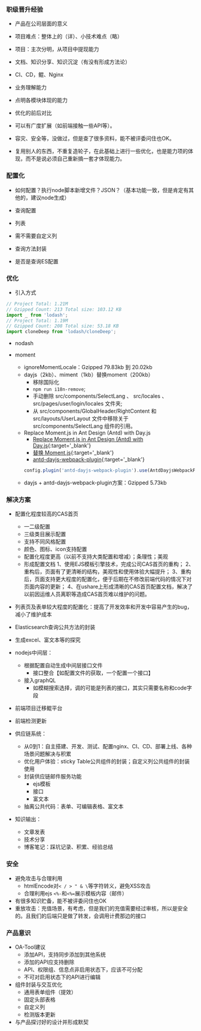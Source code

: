 ### 职级晋升经验

- 产品在公司层面的意义
- 项目难点：整体上的（详）、小技术难点（略）
- 项目：主次分明，从项目中提现能力
- 文档、知识分享、知识沉淀（有没有形成方法论）
- CI、CD，鲲、Nginx
- 业务理解能力
- 点明各模块体现的能力
- 优化的前后对比

- 可以有广度扩展（如前端接触一些API等）。
- 容灾、安全等，没做过，但是查了很多资料，能不被评委问住也OK。
- 复用别人的东西，不重复造轮子，在此基础上进行一些优化，也是能力项的体现，而不是说必须自己重新搞一套才体现能力。


### 配置化

- 如何配置？执行node脚本新增文件？JSON？（基本功能一致，但是肯定有其他的，建议node生成）

- 查询配置
- 列表
- 需不需要自定义列

- 查询方法封装
- 是否是查询ES配置

### 优化

- 引入方式

```js
// Project Total: 1.21M
// Gzipped Count: 213 Total size: 103.12 KB
import _ from 'lodash';
// Project Total: 1.19M
// Gzipped Count: 208 Total size: 53.18 KB
import cloneDeep from 'lodash/cloneDeep'; 
```

- nodash

- moment
  - ignoreMomentLocale：Gzipped 79.83kb 到 20.02kb
  - dayjs（2kb）、miment（1kb）替换moment（200kb）
    - 移除国际化
    - `npm run i18n-remove`;
    - 手动删除 src/components/SelectLang 、 src/locales 、 src/pages/user/login/locales 文件夹;
    - 从 src/components/GlobalHeader/RightContent 和 src/layouts/UserLayout 文件中移除关于 src/components/SelectLang 组件的引用。
  - Replace Moment.js in Ant Design (Antd) with Day.js
    - [Replace Moment.js in Ant Design (Antd) with Day.js](https://github.com/iamkun/dayjs/issues/529){:target='_blank'}
    - [替换 Moment.js](https://ant.design/docs/react/replace-moment-cn){:target='_blank'}
    - [antd-dayjs-webpack-plugin](https://github.com/ant-design/antd-dayjs-webpack-plugin){:target='_blank'}
    ```js
    config.plugin('antd-dayjs-webpack-plugin').use(AntdDayjsWebpackPlugin);
    ```
  - dayjs + antd-dayjs-webpack-plugin方案：Gzipped 5.73kb

### 解决方案

- 配置化程度较高的CAS首页
  - 一二级配置
  - 三级类目展示配置
  - 支持不同风格配置
  - 颜色、图标、icon支持配置
  - 配置化程度更高（以前不支持大类配置和增减）；条理性；美观
  - 形成配置文档
  1、使用EJS模板引擎技术，完成公司CAS首页的重构；
  2、重构后，页面有了更清晰的结构，美观性和使用体验大幅提升；
  3、重构后，页面支持更大程度的配置化，便于后期在不修改前端代码的情况下对页面内容的更新；
  4、在ushare上形成清晰的CAS首页配置文档，解决了以前因运维人员离职等造成CAS首页难以维护的问题。
- 列表页及表单较大程度的配置化：提高了开发效率和开发中容易产生的bug，减小了维护成本
- Elasticsearch查询公共方法的封装
- 生成excel、富文本等的探究
- nodejs中间层：
  - 根据配置自动生成中间层接口文件
    - 接口整合【如配置文件的获取，一个配置一个接口】
  - 接入graphQL
    - 如模糊搜索选择，调的可能是列表的接口，其实只需要名称和code字段
- 前端项目迁移鲲平台
- 前端检测更新
- 供应链系统：
  - 从0到1：自主搭建、开发、测试、配置nginx、CI、CD、部署上线、各种场景问题解决与积累
  - 优化用户体验：sticky Table公共组件的封装；自定义列公共组件的封装使用
  - 封装供应链邮件服务功能
    - ejs模板
    - 接口
    - 富文本
  - 抽离公共代码：表单、可编辑表格、富文本

- 知识输出：
  - 文章发表
  - 技术分享
  - 博客笔记：踩坑记录、积累、经验总结


### 安全

- 避免攻击与合理利用
  - htmlEncode对`< / > " & \`等字符转义，避免XSS攻击
  - 合理利用ejs `<%-`和`<%=`展示模板内容（邮件）
- 有很多知识贮备，能不被评委问住也OK
- 重放攻击：充值场景，有考虑，但是我们的充值需要经过审核，所以是安全的。且我们的后端只是做了转发，会调用计费那边的接口

###  产品意识

- OA-Tool建议
  - 添加API，支持同步添加到其他系统
  - 添加的API应支持删除
  - API、权限组、信息点非启用状态下，应该不可分配
  - 不可对启用状态下的API进行编辑
- 组件封装与交互优化
  - 通用表单组件（提效）
  - 固定头部表格
  - 自定义列
  - 检测版本更新
- 与产品探讨好的设计并形成默契